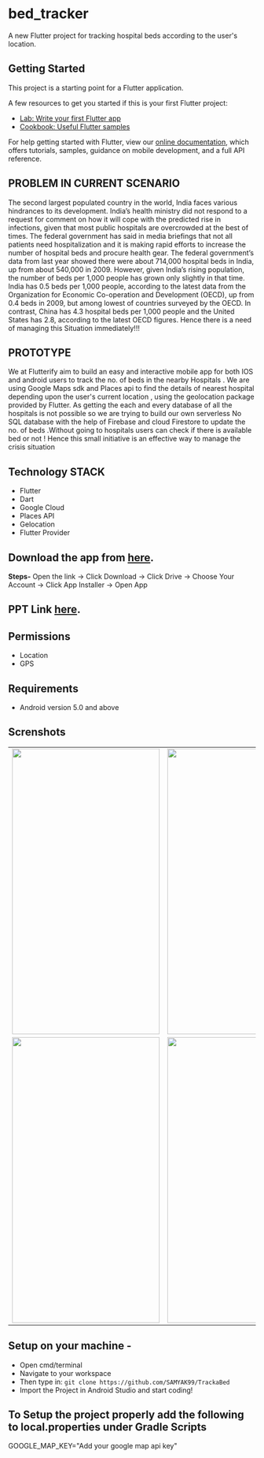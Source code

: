 # bed_tracker

A new Flutter project for tracking hospital beds according to the user's location.

## Getting Started

This project is a starting point for a Flutter application.

A few resources to get you started if this is your first Flutter project:

- [Lab: Write your first Flutter app](https://flutter.dev/docs/get-started/codelab)
- [Cookbook: Useful Flutter samples](https://flutter.dev/docs/cookbook)

For help getting started with Flutter, view our
[online documentation](https://flutter.dev/docs), which offers tutorials,
samples, guidance on mobile development, and a full API reference.

## PROBLEM IN CURRENT SCENARIO 
The second largest populated country in the world, India faces various hindrances to its development. India’s health ministry did not respond to a request for comment on how it will cope with the predicted rise in infections, given that most public hospitals are overcrowded at the best of times. The federal government has said in media briefings that not all patients need hospitalization and it is making rapid efforts to increase the number of hospital beds and procure health gear.
The federal government’s data from last year showed there were about 714,000 hospital beds in India, up from about 540,000 in 2009. However, given India’s rising population, the number of beds per 1,000 people has grown only slightly in that time.
India has 0.5 beds per 1,000 people, according to the latest data from the Organization for Economic Co-operation and Development (OECD), up from 0.4 beds in 2009, but among lowest of countries surveyed by the OECD. In contrast, China has 4.3 hospital beds per 1,000 people and the United States has 2.8, according to the latest OECD figures.
Hence there is a need of managing this Situation immediately!!!

## PROTOTYPE 
We at Flutterify aim to build an easy and interactive mobile app for both IOS and android users  to track the no. of beds in the nearby Hospitals .
We are using Google  Maps sdk and Places api to find the details of nearest hospital depending upon the user's current  location , using the geolocation package provided by Flutter. As getting the each and every database of all the hospitals is not possible so we are trying to build our own  serverless No SQL  database with the help of   Firebase and cloud Firestore to update the no. of beds .Without going to hospitals users can check  if there is available bed or not !
Hence this small initiative is an effective way to manage the crisis situation 

## Technology STACK

-	Flutter
-	Dart
-	Google Cloud
-	Places API
-	Gelocation
-	Flutter Provider


## Download the app from [here]().
**Steps-** Open the link -> Click Download -> Click Drive -> Choose Your Account -> Click App Installer -> Open App

## PPT Link [here]().

<!-- ## Video Link [here](). -->

## Permissions

* Location
* GPS

## Requirements
* Android version 5.0 and above


## Screnshots 
<table>
  <tr>
    <td><img src="" height = "580" width="300"></td>
    <td><img src="" height = "580" width="300"></td>
  </tr>
  <tr>
    <td><img src="" height = "580" width="300"></td>
    <td><img src="" height = "580" width="300"></td>   
  </tr>
</table>

## Setup on your machine - 

- Open cmd/terminal
- Navigate to your workspace
- Then type in: ```git clone https://github.com/SAMYAK99/TrackaBed```
- Import the Project in Android Studio and start coding!

## To Setup the project properly add the following to local.properties under Gradle Scripts

GOOGLE_MAP_KEY="Add your google map api key"
